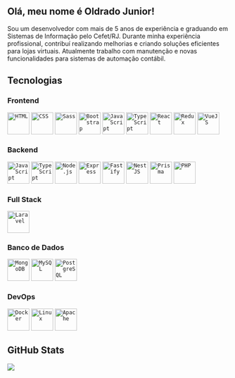 ## Olá, meu nome é Oldrado Junior!

Sou um desenvolvedor com mais de 5 anos de experiência e graduando em Sistemas de Informação pelo Cefet/RJ. Durante minha experiência profissional, contribuí realizando melhorias e criando soluções eficientes para lojas virtuais. Atualmente trabalho com manutenção e novas funcionalidades para sistemas de automação contábil.

## Tecnologias

### Frontend
<code><img src="https://cdn.jsdelivr.net/gh/devicons/devicon/icons/html5/html5-original.svg" height="50" alt="HTML" /></code>
<code><img src="https://cdn.jsdelivr.net/gh/devicons/devicon/icons/css3/css3-original.svg" height="50" alt="CSS" /></code>
<code><img src="https://cdn.jsdelivr.net/gh/devicons/devicon/icons/sass/sass-original.svg" height="50" alt="Sass" /></code>
<code><img src="https://cdn.jsdelivr.net/gh/devicons/devicon/icons/bootstrap/bootstrap-original.svg" height="50" alt="Bootstrap" /></code>
<code><img src="https://cdn.jsdelivr.net/gh/devicons/devicon/icons/javascript/javascript-original.svg" height="50" alt="JavaScript" /></code>
<code><img src="https://cdn.jsdelivr.net/gh/devicons/devicon/icons/typescript/typescript-original.svg" height="50" alt="TypeScript" /></code>
<code><img src="https://cdn.jsdelivr.net/gh/devicons/devicon/icons/react/react-original.svg" height="50" alt="React" /></code>
<code><img src="https://cdn.jsdelivr.net/gh/devicons/devicon/icons/redux/redux-original.svg" height="50" alt="Redux" /></code>
<code><img src="https://cdn.jsdelivr.net/gh/devicons/devicon/icons/vuejs/vuejs-original.svg" height="50" alt="VueJS" /></code>

### Backend
<code><img src="https://cdn.jsdelivr.net/gh/devicons/devicon/icons/javascript/javascript-original.svg" height="50" alt="JavaScript" /></code>
<code><img src="https://cdn.jsdelivr.net/gh/devicons/devicon/icons/typescript/typescript-original.svg" height="50" alt="TypeScript" /></code>
<code><img src="https://cdn.jsdelivr.net/gh/devicons/devicon/icons/nodejs/nodejs-original-wordmark.svg" height="50" alt="Node.js" /></code>
<code><img src="https://cdn.jsdelivr.net/gh/devicons/devicon@latest/icons/express/express-original.svg" height="50" alt="Express" /></code>
<code><img src="https://cdn.jsdelivr.net/gh/devicons/devicon@latest/icons/fastify/fastify-original.svg" height="50" alt="Fastify" /></code>
<code><img src="https://cdn.jsdelivr.net/gh/devicons/devicon@latest/icons/nestjs/nestjs-original.svg" height="50" alt="NestJS" /></code>
<code><img src="https://cdn.jsdelivr.net/gh/devicons/devicon@latest/icons/prisma/prisma-original.svg" height="50" alt="Prisma" /></code>
<code><img src="https://cdn.jsdelivr.net/gh/devicons/devicon/icons/php/php-original.svg" height="50" alt="PHP" /></code>

### Full Stack
<code><img src="https://cdn.jsdelivr.net/gh/devicons/devicon/icons/laravel/laravel-original.svg" height="50" alt="Laravel" /></code>

### Banco de Dados
<code><img src="https://cdn.jsdelivr.net/gh/devicons/devicon/icons/mongodb/mongodb-original.svg" height="50" alt="MongoDB" /></code>
<code><img src="https://cdn.jsdelivr.net/gh/devicons/devicon/icons/mysql/mysql-original.svg" height="50" alt="MySQL" /></code>
<code><img src="https://cdn.jsdelivr.net/gh/devicons/devicon@latest/icons/postgresql/postgresql-original.svg" height="50" alt="PostgreSQL" /></code>

### DevOps
<code><img src="https://cdn.jsdelivr.net/gh/devicons/devicon@latest/icons/docker/docker-original.svg" height="50" alt="Docker" /></code>
<code><img src="https://cdn.jsdelivr.net/gh/devicons/devicon@latest/icons/linux/linux-original.svg" height="50" alt="Linux" /></code>
<code><img src="https://cdn.jsdelivr.net/gh/devicons/devicon@latest/icons/apache/apache-original.svg" height="50" alt="Apache" /></code>

## GitHub Stats

<img src="https://github-readme-stats.vercel.app/api/top-langs/?username=oldrado-jr&theme=dracula"/>
